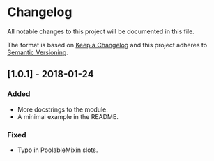 # Changelog
All notable changes to this project will be documented in this file.

The format is based on [Keep a Changelog](http://keepachangelog.com/en/1.0.0/)
and this project adheres to [Semantic Versioning](http://semver.org/spec/v2.0.0.html).

## [1.0.1] - 2018-01-24
### Added
- More docstrings to the module.
- A minimal example in the README.

### Fixed
- Typo in PoolableMixin slots.
